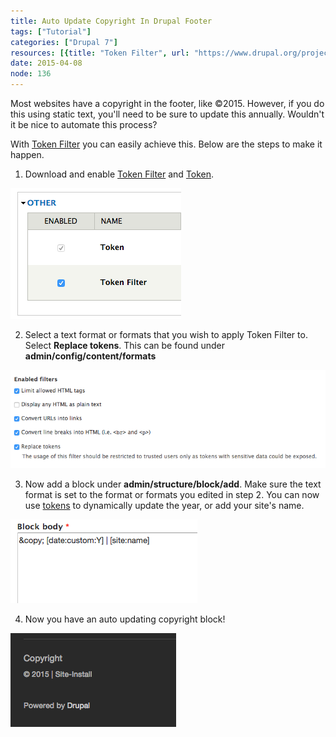 ```yaml
---
title: Auto Update Copyright In Drupal Footer
tags: ["Tutorial"]
categories: ["Drupal 7"]
resources: [{title: "Token Filter", url: "https://www.drupal.org/project/token_filter"}, {title: "Token", url: "https://www.drupal.org/project/token"}]
date: 2015-04-08
node: 136
---
```


Most websites have a copyright in the footer, like ©2015. However, if you do this using static text, you'll need to be sure to update this annually. Wouldn't it be nice to automate this process?

With [Token Filter](https://www.drupal.org/project/token_filter) you can easily achieve this. Below are the steps to make it happen.

1. Download and enable [Token Filter](https://www.drupal.org/project/token_filter) and [Token](https://www.drupal.org/project/token).  
  
![](/assets/images/posts/auto-update-copyright-drupal-footer/Screen-Shot-2015-04-08-at-8.26.58-PM.png)  
 
2. Select a text format or formats that you wish to apply Token Filter to. Select **Replace tokens**. This can be found under **admin/config/content/formats**
  
![](/assets/images/posts/auto-update-copyright-drupal-footer/Screen-Shot-2015-04-08-at-8.27.22-PM.png)  
 
3. Now add a block under **admin/structure/block/add**. Make sure the text format is set to the format or formats you edited in step 2. You can now use [tokens](https://www.drupal.org/node/390482) to dynamically update the year, or add your site's name.  
  
![](/assets/images/posts/auto-update-copyright-drupal-footer/Screen-20Shot-202015-04-08-20at-208.00.18-20PM.png)  
 
4. Now you have an auto updating copyright block!  
  
![](/assets/images/posts/auto-update-copyright-drupal-footer/Screen-Shot-2015-04-08-at-8.27.42-PM.png)

